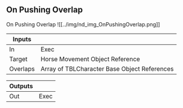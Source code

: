 ## On Pushing Overlap
On Pushing Overlap
![[../img/nd_img_OnPushingOverlap.png]]

|Inputs||
|--|--|
| In | Exec |
| Target | Horse Movement Object Reference |
| Overlaps | Array of TBLCharacter Base Object References |

|Outputs||
|--|--|
| Out | Exec |

